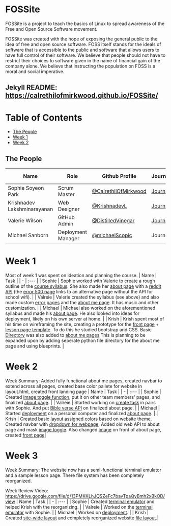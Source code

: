 # FOSSite
FOSSite is a project to teach the basics of Linux to spread awareness of the Free and Open Source Software movement.

FOSSite was created with the hope of exposing the general public to the idea of free and open source software. FOSS itself stands for the ideals of software that is accessible to the public and software that allows users to have full control of their software.  We believe that people should not have to restrict their choices to software given in the name of financial gain of the company alone. We believe that instructing the population on FOSS is a moral and social imperative.

## Jekyll README: https://calrethilofmirkwood.github.io/FOSSite/

# Table of Contents
- [The People](#the-people)
- [Week 1](#week-1)
- [Week 2](#week-2)

## The People
| Name | Role | Github Profile | Journal | Issues | Scrum Board | Commit History |
| - | - | - | - | - | - | - |
| Sophie Soyeon Park | Scrum Master | [@CalrethilOfMirkwood](https://github.com/CalrethilOfMirkwood) | [Journal](https://docs.google.com/document/d/1pevIAx6l1T2paGKv7fC8DbOfuA8IS8x0SDsPHH6GK3E/edit?usp=sharing) | [Issues](https://github.com/CalrethilOfMirkwood/FOSSite/issues?q=assignee%3ACalrethilOfMirkwood) | [Scrum Board](https://github.com/CalrethilOfMirkwood/FOSSite/projects/1?card_filter_query=assignee%3ACalrethilOfMirkwood) | [Commits](https://github.com/CalrethilOfMirkwood/FOSSite/commits?author=CalrethilOfMirkwood) |
| Krishnadev Lakshminarayanan | Web Designer | [@KrishnadevL](https://github.com/KrishnadevL) | [Journal](https://docs.google.com/document/d/1Yd2N04Y8EEOolwOF8eyXlXfu_NiOpqE99vexkLGeswg/edit?usp=sharing) | [Issues](https://github.com/CalrethilOfMirkwood/FOSSite/issues?q=assignee%3AKrishnadevL) | [Scrum Board](https://github.com/CalrethilOfMirkwood/FOSSite/projects/1?card_filter_query=assignee%3AKrishnadevL) | [Commits](https://github.com/CalrethilOfMirkwood/FOSSite/commits?author=KrishnadevL) |
| Valerie Wilson | GitHub Admin | [@DistilledVinegar](https://github.com/DistilledVinegar) | [Journal](https://docs.google.com/document/d/1XOe0uETl0PM_4bMLgZH6xaBeHtTIXsf2LWUFkF-1XUw/edit) | [Issues](https://github.com/CalrethilOfMirkwood/FOSSite/issues?q=assignee%3ADistilledVinegar) | [Scrum Board](https://github.com/CalrethilOfMirkwood/FOSSite/projects/1?card_filter_query=assignee%3ADistilledVinegar) | [Commits](https://github.com/CalrethilOfMirkwood/FOSSite//commits?author=DistilledVinegar) |https://github.com/CalrethilOfMirkwood/FOSSite/
| Michael Sanborn | Deployment Manager | [@michaelScopic](https://github.com/michaelScopic) | Journal | [Issues](https://github.com/CalrethilOfMirkwood/FOSSite/issues?q=assignee%3AmichaelScopic) | [Scrum Board](https://github.com/CalrethilOfMirkwood/FOSSite/projects/1?card_filter_query=assignee%3AmichaelScopic) | [Commits](https://github.com/CalrethilOfMirkwood/FOSSite/commits?author=michaelScopic) |

# Week 1
Most of week 1 was spent on ideation and planning the course.
| Name | Task |
| - | :--- |
| Sophie | Sophie worked with Valerie to create a rough outline of the [course syllabus](https://docs.google.com/document/d/1Z1GYSwubeXHscKTN5EzRGT2B-IAYzG0vddGxIzL9HNA/edit?skip_itp2_check=true).  She also made her [about page](https://github.com/CalrethilOfMirkwood/FOSSite/issues/2) with a [reddit API](https://github.com/CalrethilOfMirkwood/FOSSite/tree/master/silmarillionmemes.py) (the [error 500 page](https://github.com/CalrethilOfMirkwood/FOSSite/blob/master/templates/500.html) links to an alternative page without the API for school wifi). |
| Valreie | Valerie created the syllabus (see above) and also made custom [error pages](https://github.com/CalrethilOfMirkwood/FOSSite/blob/master/templates) and the [about me page](https://github.com/CalrethilOfMirkwood/FOSSite/issues/3).  It has music and other customization. |
| Michael | Michael also worked on the aforementioned syllabus and made his [about page](https://github.com/CalrethilOfMirkwood/FOSSite/issues/1).  He also looked into ideas for deployment, likely on his own server at home. |
| Krish | Krish spent most of his time on wireframing the site, creating a prototype for the [front page](https://github.com/CalrethilOfMirkwood/FOSSite/issues/5#issuecomment-985774706) + [lesson page template](https://github.com/CalrethilOfMirkwood/FOSSite/issues/5#issuecomment-985775037).  To do this he studied bootstrap and CSS. Basic [Directory](https://github.com/CalrethilOfMirkwood/FOSSite/tree/master/templates) was also added to [about me pages](https://github.com/CalrethilOfMirkwood/FOSSite/tree/master/templates/abt_pages) This is planning to be expanded upon by adding seperate python file directory for the about me page and using blueprints. |

# Week 2
Week Summary: Added fully functional about me pages, created navbar to extend across all pages, created base color pallete for website in layout.html, created front landing page 
| Name | Task |
| - | :--- |
| Sophie | Created [image toggle function](https://github.com/CalrethilOfMirkwood/FOSSite/blob/master/templates/abt_pages/sophie.html#L18-L31), put it on other team members' pages, and finalized [about page](https://github.com/CalrethilOfMirkwood/FOSSite/blob/master/templates/abt_pages/sophie.html). |
| Valreie | Started working on [create task](https://github.com/CalrethilOfMirkwood/FOSSite/issues/13) in pairs with Sophie.  And put [Bible verse API](https://github.com/CalrethilOfMirkwood/FOSSite/blob/master/templates/abt_pages/val_about_me.html#L18-L31) on finalized about page. |
| Michael | Started [deployment](https://github.com/CalrethilOfMirkwood/FOSSite/wiki/Deployment) on a personal computer and finalized [about page](https://github.com/CalrethilOfMirkwood/FOSSite/blob/master/templates/abt_pages/michaelAbout.html). |
| Krish | Created basic [layout assigned colors](https://github.com/CalrethilOfMirkwood/FOSSite/blob/0716e9eba289887a8b05296f971ef628619c0b3a/templates/layouts/layout.html#L26-L33) based on website theme, Created navbar with [dropdown for webpage](https://github.com/CalrethilOfMirkwood/FOSSite/blob/0716e9eba289887a8b05296f971ef628619c0b3a/templates/layouts/navbar.html#L20-L25), Added old web API to about page and mask [image toggle](https://github.com/CalrethilOfMirkwood/FOSSite/blob/0716e9eba289887a8b05296f971ef628619c0b3a/templates/abt_pages/krish_abt.html#L9-L22). Also changed [image](https://github.com/CalrethilOfMirkwood/FOSSite/blob/0716e9eba289887a8b05296f971ef628619c0b3a/templates/abt_pages/krish_abt.html#L126) on front of about page, created [front page](https://github.com/CalrethilOfMirkwood/FOSSite/blob/master/templates/index.html)|

# Week 3
Week Summary: The website now has a semi-functional terminal emulator and a sample lesson page.  There file system has been completely reorganized.

Week Review Video: https://drive.google.com/file/d/13PMKKLhJQSZeFc7bavTpaQyBmh2xBkOD/view
| Name | Task |
| - | :--- |
| Sophie | Created [terminal emulator](https://github.com/CalrethilOfMirkwood/FOSSite/blob/master/templates/terminal.html) and helped Krish with the reorganizing. |
| Valreie | Worked on the [terminal emulator](https://github.com/CalrethilOfMirkwood/FOSSite/blob/master/templates/terminal.html) with Sophie. |
| Michael | Worked on [deployment](https://github.com/CalrethilOfMirkwood/FOSSite/wiki/Deployment). |
| Krish | Created [site-wide layout](https://github.com/CalrethilOfMirkwood/FOSSite/blob/master/templates/layouts/layout.html) and completely reorganized website [file layout](https://github.com/CalrethilOfMirkwood/FOSSite/commit/c02599d588552ced02636a6a00bc4d9daa5d9a3d).|
